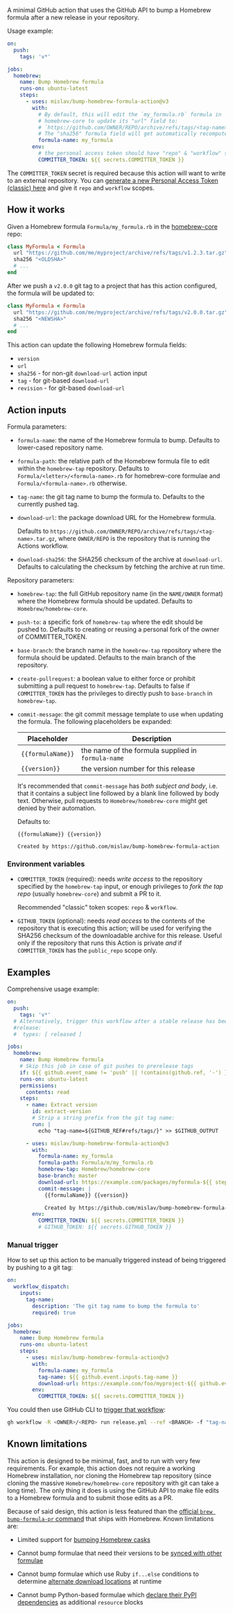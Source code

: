 A minimal GitHub action that uses the GitHub API to bump a Homebrew formula
after a new release in your repository.

Usage example:

```yml
on:
  push:
    tags: 'v*'

jobs:
  homebrew:
    name: Bump Homebrew formula
    runs-on: ubuntu-latest
    steps:
      - uses: mislav/bump-homebrew-formula-action@v3
        with:
          # By default, this will edit the `my_formula.rb` formula in
          # homebrew-core to update its "url" field to:
          # `https://github.com/OWNER/REPO/archive/refs/tags/<tag-name>.tar.gz`
          # The "sha256" formula field will get automatically recomputed.
          formula-name: my_formula
        env:
          # the personal access token should have "repo" & "workflow" scopes
          COMMITTER_TOKEN: ${{ secrets.COMMITTER_TOKEN }}
```

The `COMMITTER_TOKEN` secret is required because this action will want to write
to an external repository. You can [generate a new Personal Access Token (classic)
here](https://github.com/settings/tokens) and give it `repo` and `workflow` scopes.

## How it works

Given a Homebrew formula `Formula/my_formula.rb` in the
[homebrew-core](https://github.com/Homebrew/homebrew-core) repo:

```rb
class MyFormula < Formula
  url "https://github.com/me/myproject/archive/refs/tags/v1.2.3.tar.gz"
  sha256 "<OLDSHA>"
  # ...
end
```

After we push a `v2.0.0` git tag to a project that has this action configured,
the formula will be updated to:

```rb
class MyFormula < Formula
  url "https://github.com/me/myproject/archive/refs/tags/v2.0.0.tar.gz"
  sha256 "<NEWSHA>"
  # ...
end
```

This action can update the following Homebrew formula fields:

- `version`
- `url`
- `sha256` - for non-git `download-url` action input
- `tag` - for git-based `download-url`
- `revision` - for git-based `download-url`

## Action inputs

Formula parameters:

- `formula-name`: the name of the Homebrew formula to bump. Defaults to
  lower-cased repository name.

- `formula-path`: the relative path of the Homebrew formula file to edit within the `homebrew-tap` repository. Defaults to
  `Formula/<letter>/<formula-name>.rb` for homebrew-core formulae and `Formula/<formula-name>.rb` otherwise.

- `tag-name`: the git tag name to bump the formula to. Defaults to the
  currently pushed tag.

- `download-url`: the package download URL for the Homebrew formula.

  Defaults to `https://github.com/OWNER/REPO/archive/refs/tags/<tag-name>.tar.gz`, where `OWNER/REPO` is the repository that is running the Actions workflow.

- `download-sha256`: the SHA256 checksum of the archive at `download-url`.
  Defaults to calculating the checksum by fetching the archive at run time.

Repository parameters:

- `homebrew-tap`: the full GitHub repository name (in the `NAME/OWNER` format) where the Homebrew formula should be updated. Defaults
  to `Homebrew/homebrew-core`.

- `push-to`: a specific fork of `homebrew-tap` where the edit should be pushed to. Defaults to creating or reusing a personal fork of the owner of COMMITTER_TOKEN.

- `base-branch`: the branch name in the `homebrew-tap` repository where the
  formula should be updated. Defaults to the main branch of the repository.

- `create-pullrequest`: a boolean value to either force or prohibit submitting
  a pull request to `homebrew-tap`. Defaults to false if `COMMITTER_TOKEN` has
  the privileges to directly push to `base-branch` in `homebrew-tap`.

- `commit-message`: the git commit message template to use when updating the
  formula. The following placeholders be expanded:

  | Placeholder       | Description                                        |
  | ----------------- | -------------------------------------------------- |
  | `{{formulaName}}` | the name of the formula supplied in `formula-name` |
  | `{{version}}`     | the version number for this release                |

  It's recommended that `commit-message` has _both subject and body_, i.e. that
  it contains a subject line followed by a blank line followed by body text.
  Otherwise, pull requests to `Homebrew/homebrew-core` might get denied by
  their automation.

  Defaults to:

  ```
  {{formulaName}} {{version}}

  Created by https://github.com/mislav/bump-homebrew-formula-action
  ```

### Environment variables

- `COMMITTER_TOKEN` (required): needs _write access_ to the repository specified
  by the `homebrew-tap` input, or enough privileges to _fork the tap repo_
  (usually `homebrew-core`) and submit a PR to it.

  Recommended "classic" token scopes: `repo` & `workflow`.

- `GITHUB_TOKEN` (optional): needs _read access_ to the contents of the
  repository that is executing this action; will be used for verifying the
  SHA256 checksum of the downloadable archive for this release. Useful only if
  the repository that runs this Action is private _and_ if `COMMITTER_TOKEN` has
  the `public_repo` scope only.

## Examples

Comprehensive usage example:

```yml
on:
  push:
    tags: 'v*'
  # Alternatively, trigger this workflow after a stable release has been published:
  #release:
  #  types: [ released ]

jobs:
  homebrew:
    name: Bump Homebrew formula
    # Skip this job in case of git pushes to prerelease tags
    if: ${{ github.event_name != 'push' || !contains(github.ref, '-') }}
    runs-on: ubuntu-latest
    permissions:
      contents: read
    steps:
      - name: Extract version
        id: extract-version
        # Strip a string prefix from the git tag name:
        run: |
          echo "tag-name=${GITHUB_REF#refs/tags/}" >> $GITHUB_OUTPUT

      - uses: mislav/bump-homebrew-formula-action@v3
        with:
          formula-name: my_formula
          formula-path: Formula/m/my_formula.rb
          homebrew-tap: Homebrew/homebrew-core
          base-branch: master
          download-url: https://example.com/packages/myformula-${{ steps.extract-version.outputs.tag-name }}.tar.gz
          commit-message: |
            {{formulaName}} {{version}}

            Created by https://github.com/mislav/bump-homebrew-formula-action
        env:
          COMMITTER_TOKEN: ${{ secrets.COMMITTER_TOKEN }}
          # GITHUB_TOKEN: ${{ secrets.GITHUB_TOKEN }}
```

### Manual trigger

How to set up this action to be manually triggered instead of being triggered by
pushing to a git tag:

```yml
on:
  workflow_dispatch:
    inputs:
      tag-name:
        description: 'The git tag name to bump the formula to'
        required: true

jobs:
  homebrew:
    name: Bump Homebrew formula
    runs-on: ubuntu-latest
    steps:
      - uses: mislav/bump-homebrew-formula-action@v3
        with:
          formula-name: my_formula
          tag-name: ${{ github.event.inputs.tag-name }}
          download-url: https://example.com/foo/myproject-${{ github.event.inputs.tag-name }}.tar.gz
        env:
          COMMITTER_TOKEN: ${{ secrets.COMMITTER_TOKEN }}
```

You could then use GitHub CLI to [trigger that workflow](https://cli.github.com/manual/gh_workflow_run):

```sh
gh workflow -R <OWNER>/<REPO> run release.yml --ref <BRANCH> -f "tag-name=v1.2.3"
```

## Known limitations

This action is designed to be minimal, fast, and to run with very few
requirements. For example, this action does not require a working Homebrew
installation, nor cloning the Homebrew tap repository (since cloning the massive
`Homebrew/homebrew-core` repository with git can take a long time). The only
thing it does is using the GitHub API to make file edits to a Homebrew formula
and to submit those edits as a PR.

Because of said design, this action is less featured than the [official `brew
bump-formula-pr` command][1] that ships with Homebrew. Known limitations are:

- Limited support for [bumping Homebrew casks](https://github.com/mislav/bump-homebrew-formula-action/issues/42#issuecomment-1410441868)

- Cannot bump formulae that need their versions to be [synced with other formulae](https://github.com/mislav/bump-homebrew-formula-action/issues/44)

- Cannot bump formulae which use Ruby `if...else` conditions to determine [alternate download locations](https://github.com/mislav/bump-homebrew-formula-action/issues/5) at runtime

- Cannot bump Python-based formulae which [declare their PyPI dependencies](https://github.com/ansible/ansible-lint/pull/3812#issuecomment-1747105780) as additional `resource` blocks

[1]: https://docs.brew.sh/How-To-Open-a-Homebrew-Pull-Request#submit-a-new-version-of-an-existing-formula
